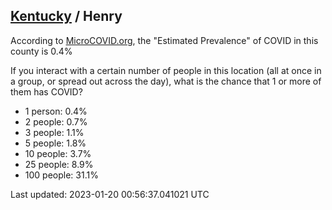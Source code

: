 
## [Kentucky](/united-states/kentucky) / Henry

According to [MicroCOVID.org](http://microcovid.org),
the "Estimated Prevalence" of COVID in this county is 0.4%

If you interact with a certain number of people in this location
(all at once in a group, or spread out across the day), what is the chance that
1 or more of them has COVID?

- 1 person: 0.4%
- 2 people: 0.7%
- 3 people: 1.1%
- 5 people: 1.8%
- 10 people: 3.7%
- 25 people: 8.9%
- 100 people: 31.1%

Last updated: 2023-01-20 00:56:37.041021 UTC
